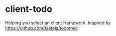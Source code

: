 # client-todo
Helping you select an client framework. Inspired by https://github.com/tastejs/todomvc
